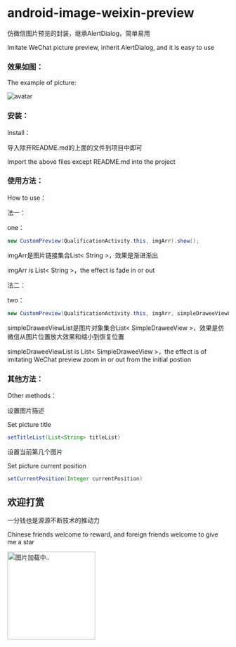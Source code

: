 # android-image-weixin-preview
仿微信图片预览的封装，继承AlertDialog，简单易用

Imitate WeChat picture preview, inherit AlertDialog, and it is easy to use

### 效果如图：

The example of picture:

![avatar](https://images.ylwx365.com/images/mini/63221619318502001.jpg)


### 安装：

Install：

导入除开README.md的上面的文件到项目中即可

Import the above files except README.md into the project

### 使用方法：

How to use：

法一：

one：
```java
new CustomPreview(QualificationActivity.this, imgArr).show();
```
imgArr是图片链接集合List< String >，效果是渐进渐出
  
imgArr is List< String >，the effect is fade in or out
  
法二：

two：
```java
new CustomPreview(QualificationActivity.this, imgArr, simpleDraweeViewList).show();
```
simpleDraweeViewList是图片对象集合List< SimpleDraweeView >，效果是仿微信从图片位置放大效果和缩小到恢复位置
  
simpleDraweeViewList is List< SimpleDraweeView >，the effect is of imitating WeChat preview zoom in or out from the initial postion
  
### 其他方法：

Other methods：

设置图片描述

Set picture title
```java
setTitleList(List<String> titleList)
```

设置当前第几个图片

Set picture current position
```java
setCurrentPosition(Integer currentPosition)
```

## 欢迎打赏
一分钱也是源源不断技术的推动力

Chinese friends welcome to reward, and foreign friends welcome to give me a star

<img src="https://images.ylwx365.com/images/mini/14911619318881657.jpg" alt="图片加载中.." width="200" />

